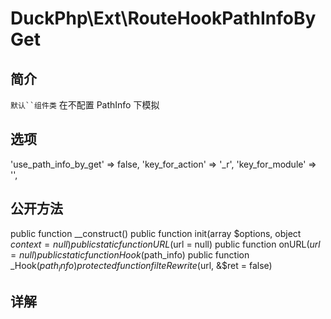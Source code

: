 # DuckPhp\Ext\RouteHookPathInfoByGet

## 简介
`默认``组件类` 在不配置 PathInfo 下模拟
## 选项

'use_path_info_by_get' => false,
'key_for_action' => '_r',
'key_for_module' => '',
    
## 公开方法
public function __construct()
public function init(array $options, object $context = null)
public static function URL($url = null)
public function onURL($url = null)
public static function Hook($path_info)
public function _Hook($path_info)
protected function filteRewrite($url, &$ret = false)

## 详解

    